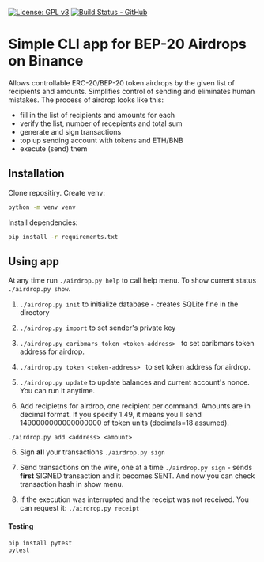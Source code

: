 [![License: GPL v3](https://img.shields.io/badge/License-GPLv3-blue.svg)](https://www.gnu.org/licenses/gpl-3.0)
[![Build Status - GitHub](https://github.com/OnGridSystems/erc20_airdrop_cli/workflows/airdrop_pytest/badge.svg)](https://github.com/OnGridSystems/erc20_airdrop_cli/actions?query=workflow%3Aairdrop_pytest)


# Simple CLI app for BEP-20 Airdrops on Binance

Allows controllable ERC-20/BEP-20 token airdrops by the given list of recipients and amounts. Simplifies control of sending and eliminates human mistakes. The process of airdrop looks like this:

* fill in the list of recipients and amounts for each
* verify the list, number of recepients and total sum
* generate and sign transactions
* top up sending account with tokens and ETH/BNB
* execute (send) them


## Installation

Clone repositiry. 
Create venv:

```sh
python -m venv venv
```

Install dependencies:
```sh
pip install -r requirements.txt
```


## Using app

At any time run ```./airdrop.py help``` to call help menu.
To show current status ```./airdrop.py show```.

1. ```./airdrop.py init``` to initialize database - creates SQLite fine in the directory
2. ```./airdrop.py import``` to set sender's private key
3. ```./airdrop.py caribmars_token <token-address> ``` to set caribmars token address for airdrop.
4. ```./airdrop.py token <token-address> ``` to set token address for airdrop.
5. ```./airdrop.py update``` to update balances and current account's nonce. You can run it anytime.

5. Add recipietns for airdrop, one recipient per command. Amounts are in decimal format. If you specify 1.49, it means you'll send 1490000000000000000 of token units (decimals=18 assumed).

```./airdrop.py add <address> <amount>```  


6. Sign **all** your transactions ```./airdrop.py sign```  

7. Send transactions on the wire, one at a time ```./airdrop.py sign``` - sends **first** SIGNED transaction and it becomes SENT. And now you can check transaction hash in show menu.

8. If the execution was interrupted and the receipt was not received. You can request it:
```./airdrop.py receipt```


#### Testing

```sh
pip install pytest
pytest
```

